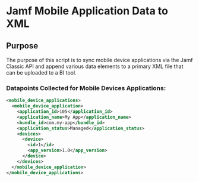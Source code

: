 # Jamf Mobile Application Data to XML


## Purpose
The purpose of this script is to sync mobile device applications via the Jamf Classic API and append various data elements to a primary XML file that can be uploaded to a BI tool.

### Datapoints Collected for Mobile Devices Applications:
```xml
<mobile_device_applications>
  <mobile_device_application>
    <application_id>105</application_id>
    <application_name>My App</application_name>
    <bundle_id>com.my-app</bundle_id>
    <application_status>Managed</application_status>
    <devices>
      <device>
        <id>1</id>
        <app_version>1.0</app_version>
      </device>
    </devices>
  </mobile_device_application>
</mobile_device_applications>
```
